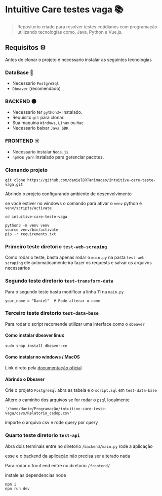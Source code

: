 # Intuitive Care testes vaga 📚

> Repositorio criado para resolver testes cotidianos com programação utilizando tecnologias como, Java, Python e Vue.js.

## Requisitos ⚙️

Antes de clonar o projeto é necessario instalar as seguintes tecnologias

### DataBase 🐋

-   Necessario `PostgreSql`
-   `Dbeaver` (recomendado)

### BACKEND 🌑

-   Necessario ter `python3+` instalado.
-   Requisito `git` para clonar.
-   Sua maquina `Windows`, `Linux` ou `Mac`.
-   Necessario baixar `Java SDK`.

### FRONTEND ☀️

-   Necessario instalar `Node.js`.
-   `npm`ou `yarn` instalado para gerenciar pacotes.

### Clonando projeto

```
git clone https://github.com/danielBRTanimacao/intuitive-care-teste-vaga.git
```

Abrindo o projeto configurando ambiente de desenvolvimento

se você estiver no windows o comando para ativar o `venv` python é
`venv/scripts/activate`

```
cd intuitive-care-teste-vaga

python3 -m venv venv
source venv/bin/activate
pip -r requirements.txt
```

### Primeiro teste diretorio `test-web-scraping`

Como rodar o teste, basta apenas rodar o `main.py` na pasta `test-web-scraping` ele automaticamente ira fazer os requests e salvar os arquivos necessarios

### Segundo teste diretorio `test-transform-data`

Para o segundo teste basta modificar a linha 11 na `main.py`

```
your_name = "Daniel"  # Pode alterar o nome
```

### Terceiro teste diretorio `test-data-base`

Para rodar o script recomende utilizar uma interface como o `dbeaver`

#### Como instalar dbeaver linux

```
sudo snap install dbeaver-ce
```

#### Como instalar no windows / MacOS

Link direto pela [documentação oficial](https://dbeaver.io/download/)

#### Abrindo o Dbeaver

Crie o projeto `PostgreSql` abra as tabela e o `script.sql` em `test-data-base`

Altere o caminho dos arquivos se for rodar o `psql` localmente

```
'/home/danie/Programação/intuitive-care-teste-vaga/csvs/Relatorio_cadop.csv'
```

importe o arquivo csv e rode query por query

### Quarto teste diretorio `test-api`

Abra dois terminais entre no diretorio `/backend/main.py` rode a aplicação

esse e o backend da aplicação não precisa ser alterado nada

Para rodar o front end entre no diretorio `/frontend/`

instale as dependencias node

```
npm i
npm run dev
```
